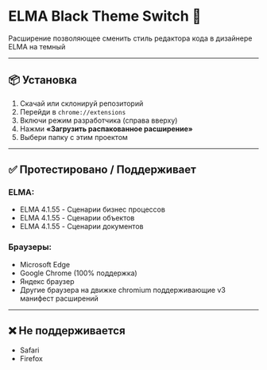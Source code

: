 

# ELMA Black Theme Switch 🚀

Расширение позволяющее сменить стиль редактора кода в дизайнере ELMA на темный

---

## 📦 Установка

1. Скачай или склонируй репозиторий
2. Перейди в `chrome://extensions`
3. Включи режим разработчика (справа вверху)
4. Нажми **«Загрузить распакованное расширение»**
5. Выбери папку с этим проектом

---

## ✅ Протестировано / Поддерживает

### ELMA:
- ELMA 4.1.55 - Сценарии бизнес процессов
- ELMA 4.1.55 - Сценарии объектов
- ELMA 4.1.55 - Сценарии документов
### Браузеры: 
- Microsoft Edge
- Google Chrome (100% поддержка)
- Яндекс браузер
- Другие браузера на движке chromium поддерживающие v3 манифест расширений

---
## ❌ Не поддерживается
- Safari
- Firefox
